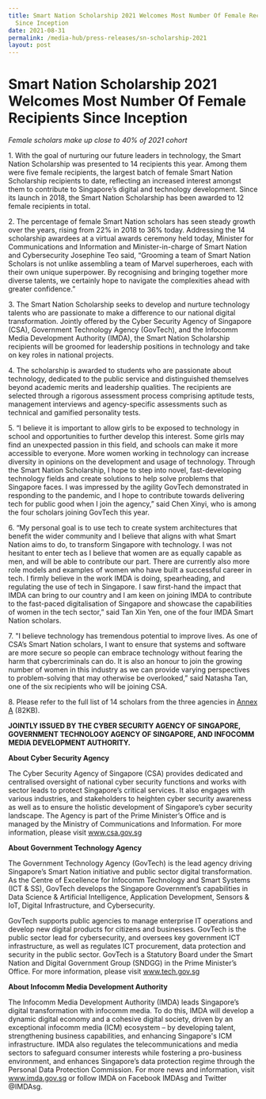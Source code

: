 ```yaml
---
title: Smart Nation Scholarship 2021 Welcomes Most Number Of Female Recipients
  Since Inception
date: 2021-08-31
permalink: /media-hub/press-releases/sn-scholarship-2021
layout: post
---
```

# Smart Nation Scholarship 2021 Welcomes Most Number Of Female Recipients Since Inception


*Female scholars make up close to 40% of 2021 cohort*


1\.         With the goal of nurturing our future leaders in technology, the Smart Nation Scholarship was presented to 14 recipients this year. Among them were five female recipients, the largest batch of female Smart Nation Scholarship recipients to date, reflecting an increased interest amongst them to contribute to Singapore’s digital and technology development. Since its launch in 2018, the Smart Nation Scholarship has been awarded to 12 female recipients in total.

 

2\.         The percentage of female Smart Nation scholars has seen steady growth over the years, rising from 22% in 2018 to 36% today. Addressing the 14 scholarship awardees at a virtual awards ceremony held today, Minister for Communications and Information and Minister-in-charge of Smart Nation and Cybersecurity Josephine Teo said, “Grooming a team of Smart Nation Scholars is not unlike assembling a team of Marvel superheroes, each with their own unique superpower. By recognising and bringing together more diverse talents, we certainly hope to navigate the complexities ahead with greater confidence.”

 

3\.         The Smart Nation Scholarship seeks to develop and nurture technology talents who are passionate to make a difference to our national digital transformation. Jointly offered by the Cyber Security Agency of Singapore (CSA), Government Technology Agency (GovTech), and the Infocomm Media Development Authority (IMDA), the Smart Nation Scholarship recipients will be groomed for leadership positions in technology and take on key roles in national projects. 

 

4\.         The scholarship is awarded to students who are passionate about technology, dedicated to the public service and distinguished themselves beyond academic merits and leadership qualities. The recipients are selected through a rigorous assessment process comprising aptitude tests, management interviews and agency-specific assessments such as technical and gamified personality tests.

 

5\.         “I believe it is important to allow girls to be exposed to technology in school and opportunities to further develop this interest. Some girls may find an unexpected passion in this field, and schools can make it more accessible to everyone. More women working in technology can increase diversity in opinions on the development and usage of technology. Through the Smart Nation Scholarship, I hope to step into novel, fast-developing technology fields and create solutions to help solve problems that Singapore faces. I was impressed by the agility GovTech demonstrated in responding to the pandemic, and I hope to contribute towards delivering tech for public good when I join the agency,” said Chen Xinyi, who is among the four scholars joining GovTech this year.

 

6\.         “My personal goal is to use tech to create system architectures that benefit the wider community and I believe that aligns with what Smart Nation aims to do, to transform Singapore with technology. I was not hesitant to enter tech as I believe that women are as equally capable as men, and will be able to contribute our part. There are currently also more role models and examples of women who have built a successful career in tech.  I firmly believe in the work IMDA is doing, spearheading, and regulating the use of tech in Singapore. I saw first-hand the impact that IMDA can bring to our country and I am keen on joining IMDA to contribute to the fast-paced digitalisation of Singapore and showcase the capabilities of women in the tech sector,” said Tan Xin Yen, one of the four IMDA Smart Nation scholars.

 

7\.         "I believe technology has tremendous potential to improve lives. As one of CSA’s Smart Nation scholars, I want to ensure that systems and software are more secure so people can embrace technology without fearing the harm that cybercriminals can do. It is also an honour to join the growing number of women in this industry as we can provide varying perspectives to problem-solving that may otherwise be overlooked,” said Natasha Tan, one of the six recipients who will be joining CSA.

 

8\.         Please refer to the full list of 14 scholars from the three agencies in [Annex A](/files/press-releases/2021/annex-a-full-list-of-scholars-from-govtech-imda-and-csa.pdf)  (82KB).

 
**JOINTLY ISSUED BY THE CYBER SECURITY AGENCY OF SINGAPORE, GOVERNMENT TECHNOLOGY AGENCY OF SINGAPORE, AND INFOCOMM MEDIA DEVELOPMENT AUTHORITY.**

 

**About Cyber Security Agency**


The Cyber Security Agency of Singapore (CSA) provides dedicated and centralised oversight of national cyber security functions and works with sector leads to protect Singapore’s critical services. It also engages with various industries, and stakeholders to heighten cyber security awareness as well as to ensure the holistic development of Singapore’s cyber security landscape. The Agency is part of the Prime Minister’s Office and is managed by the Ministry of Communications and Information. For more information, please visit www.csa.gov.sg

 
**About Government Technology Agency**

 
The Government Technology Agency (GovTech) is the lead agency driving Singapore’s Smart Nation initiative and public sector digital transformation. As the Centre of Excellence for Infocomm Technology and Smart Systems (ICT & SS), GovTech develops the Singapore Government’s capabilities in Data Science & Artificial Intelligence, Application Development, Sensors & IoT, Digital Infrastructure, and Cybersecurity.

GovTech supports public agencies to manage enterprise IT operations and develop new digital products for citizens and businesses. GovTech is the public sector lead for cybersecurity, and oversees key government ICT infrastructure, as well as regulates ICT procurement, data protection and security in the public sector. GovTech is a Statutory Board under the Smart Nation and Digital Government Group (SNDGG) in the Prime Minister’s Office. For more information, please visit www.tech.gov.sg


**About Infocomm Media Development Authority**
 
The Infocomm Media Development Authority (IMDA) leads Singapore’s digital transformation with infocomm media. To do this, IMDA will develop a dynamic digital economy and a cohesive digital society, driven by an exceptional infocomm media (ICM) ecosystem – by developing talent, strengthening business capabilities, and enhancing Singapore's ICM infrastructure. IMDA also regulates the telecommunications and media sectors to safeguard consumer interests while fostering a pro-business environment, and enhances Singapore’s data protection regime through the Personal Data Protection Commission. For more news and information, visit www.imda.gov.sg or follow IMDA on Facebook IMDAsg and Twitter @IMDAsg.